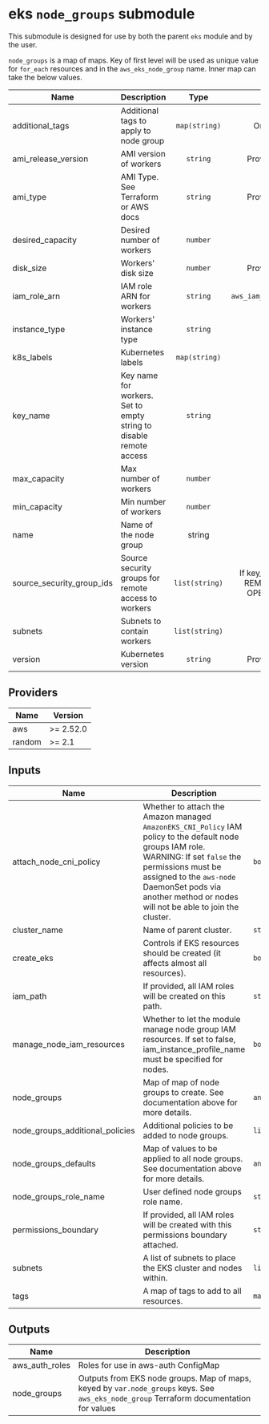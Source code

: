 # eks `node_groups` submodule

This submodule is designed for use by both the parent `eks` module and by the user.


`node_groups` is a map of maps. Key of first level will be used as unique value for `for_each` resources and in the `aws_eks_node_group` name. Inner map can take the below values.

| Name | Description | Type | If unset |
|------|-------------|:----:|:-----:|
| additional\_tags | Additional tags to apply to node group | `map(string)` | Only `var.tags` applied |
| ami\_release\_version | AMI version of workers | `string` | Provider default behavior |
| ami\_type | AMI Type. See Terraform or AWS docs | `string` | Provider default behavior |
| desired\_capacity | Desired number of workers | `number` | `1` |
| disk\_size | Workers' disk size | `number` | Provider default behavior |
| iam\_role\_arn | IAM role ARN for workers | `string` | `aws_iam_role.node_groups[0].arn` |
| instance\_type | Workers' instance type | `string` | `m4.large` |
| k8s\_labels | Kubernetes labels | `map(string)` | No labels applied |
| key\_name | Key name for workers. Set to empty string to disable remote access | `string` | `""` |
| max\_capacity | Max number of workers | `number` | `3` |
| min\_capacity | Min number of workers | `number` | `1` |
| name | Name of the node group | string | Auto generated |
| source\_security\_group\_ids | Source security groups for remote access to workers | `list(string)` | If key\_name is specified: THE REMOTE ACCESS WILL BE OPENED TO THE WORLD |
| subnets | Subnets to contain workers | `list(string)` | `var.subnets` |
| version | Kubernetes version | `string` | Provider default behavior |

<!-- BEGINNING OF PRE-COMMIT-TERRAFORM DOCS HOOK -->
## Providers

| Name | Version |
|------|---------|
| aws | >= 2.52.0 |
| random | >= 2.1 |

## Inputs

| Name | Description | Type | Default | Required |
|------|-------------|------|---------|:-----:|
| attach\_node\_cni\_policy | Whether to attach the Amazon managed `AmazonEKS_CNI_Policy` IAM policy to the default node groups IAM role. WARNING: If set `false` the permissions must be assigned to the `aws-node` DaemonSet pods via another method or nodes will not be able to join the cluster. | `bool` | `true` | no |
| cluster\_name | Name of parent cluster. | `string` | n/a | yes |
| create\_eks | Controls if EKS resources should be created (it affects almost all resources). | `bool` | `true` | no |
| iam\_path | If provided, all IAM roles will be created on this path. | `string` | `"/"` | no |
| manage\_node\_iam\_resources | Whether to let the module manage node group IAM resources. If set to false, iam\_instance\_profile\_name must be specified for nodes. | `bool` | `true` | no |
| node\_groups | Map of map of node groups to create. See documentation above for more details. | `any` | `{}` | no |
| node\_groups\_additional\_policies | Additional policies to be added to node groups. | `list(string)` | `[]` | no |
| node\_groups\_defaults | Map of values to be applied to all node groups. See documentation above for more details. | `any` | `{}` | no |
| node\_groups\_role\_name | User defined node groups role name. | `string` | `""` | no |
| permissions\_boundary | If provided, all IAM roles will be created with this permissions boundary attached. | `string` | n/a | yes |
| subnets | A list of subnets to place the EKS cluster and nodes within. | `list(string)` | n/a | yes |
| tags | A map of tags to add to all resources. | `map(string)` | n/a | yes |

## Outputs

| Name | Description |
|------|-------------|
| aws\_auth\_roles | Roles for use in aws-auth ConfigMap |
| node\_groups | Outputs from EKS node groups. Map of maps, keyed by `var.node_groups` keys. See `aws_eks_node_group` Terraform documentation for values |

<!-- END OF PRE-COMMIT-TERRAFORM DOCS HOOK -->

